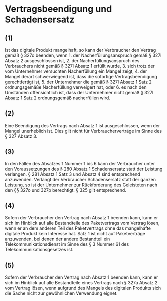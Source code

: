 # Vertragsbeendigung und Schadensersatz



## (1)

 Ist das digitale Produkt mangelhaft, so kann der Verbraucher den Vertrag gemäß § 327o beenden, wenn  1.
 der Nacherfüllungsanspruch gemäß § 327l Absatz 2 ausgeschlossen ist,
 2.
 der Nacherfüllungsanspruch des Verbrauchers nicht gemäß § 327l Absatz 1 erfüllt wurde,
 3.
 sich trotz der vom Unternehmer versuchten Nacherfüllung ein Mangel zeigt,
 4.
 der Mangel derart schwerwiegend ist, dass die sofortige Vertragsbeendigung gerechtfertigt ist,
 5.
 der Unternehmer die gemäß § 327l Absatz 1 Satz 2 ordnungsgemäße Nacherfüllung verweigert hat, oder
 6.
 es nach den Umständen offensichtlich ist, dass der Unternehmer nicht gemäß § 327l Absatz 1 Satz 2 ordnungsgemäß nacherfüllen wird.


## (2)

 Eine Beendigung des Vertrags nach Absatz 1 ist ausgeschlossen, wenn der Mangel unerheblich ist. Dies gilt nicht für Verbraucherverträge im Sinne des § 327 Absatz 3.

## (3)

 In den Fällen des Absatzes 1 Nummer 1 bis 6 kann der Verbraucher unter den Voraussetzungen des § 280 Absatz 1 Schadensersatz statt der Leistung verlangen. § 281 Absatz 1 Satz 3 und Absatz 4 sind entsprechend anzuwenden. Verlangt der Verbraucher Schadensersatz statt der ganzen Leistung, so ist der Unternehmer zur Rückforderung des Geleisteten nach den §§ 327o und 327p berechtigt. § 325 gilt entsprechend.

## (4)

 Sofern der Verbraucher den Vertrag nach Absatz 1 beenden kann, kann er sich im Hinblick auf alle Bestandteile des Paketvertrags vom Vertrag lösen, wenn er an dem anderen Teil des Paketvertrags ohne das mangelhafte digitale Produkt kein Interesse hat. Satz 1 ist nicht auf Paketverträge anzuwenden, bei denen der andere Bestandteil ein Telekommunikationsdienst im Sinne des § 3 Nummer 61 des Telekommunikationsgesetzes ist.

## (5)

 Sofern der Verbraucher den Vertrag nach Absatz 1 beenden kann, kann er sich im Hinblick auf alle Bestandteile eines Vertrags nach § 327a Absatz 2 vom Vertrag lösen, wenn aufgrund des Mangels des digitalen Produkts sich die Sache nicht zur gewöhnlichen Verwendung eignet. 

